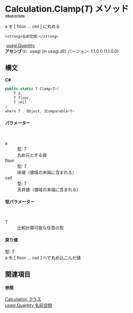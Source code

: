 # Calculation.Clamp(*T*) メソッド <div style="font-size:30%"><a href="https://github.com/usagi/usagi.cs/blob/master/docs/Home.md">≪Back to Home</a></div> 

a を [ floor ... ceil ] に丸める


    <strong>名前空間:</strong>
&nbsp;<a href="N_usagi_Quantity.md">usagi.Quantity</a><br /><strong>アセンブリ:</strong>
&nbsp;usagi (in usagi.dll) バージョン: 1.1.0.0 (1.1.0.0)

## 構文

**C#**<br />
``` C#
public static T Clamp<T>(
	T a,
	T floor,
	T ceil
)
where T : Object, IComparable<T>

```


#### パラメーター
&nbsp;<dl><dt>a</dt><dd>型: *T*<br />丸め元とする値</dd><dt>floor</dt><dd>型: *T*<br />床値（値域の末端に含まれる）</dd><dt>ceil</dt><dd>型: *T*<br />天井値（値域の末端に含まれる）</dd></dl>

#### 型パラメーター
&nbsp;<dl><dt>T</dt><dd>比較計算可能な任意の型</dd></dl>

#### 戻り値
型: *T*<br />a を [ floor ... ceil ] へで丸め込こんだ値

## 関連項目


#### 参照
<a href="T_usagi_Quantity_Calculation.md">Calculation クラス</a><br /><a href="N_usagi_Quantity.md">usagi.Quantity 名前空間</a><br />